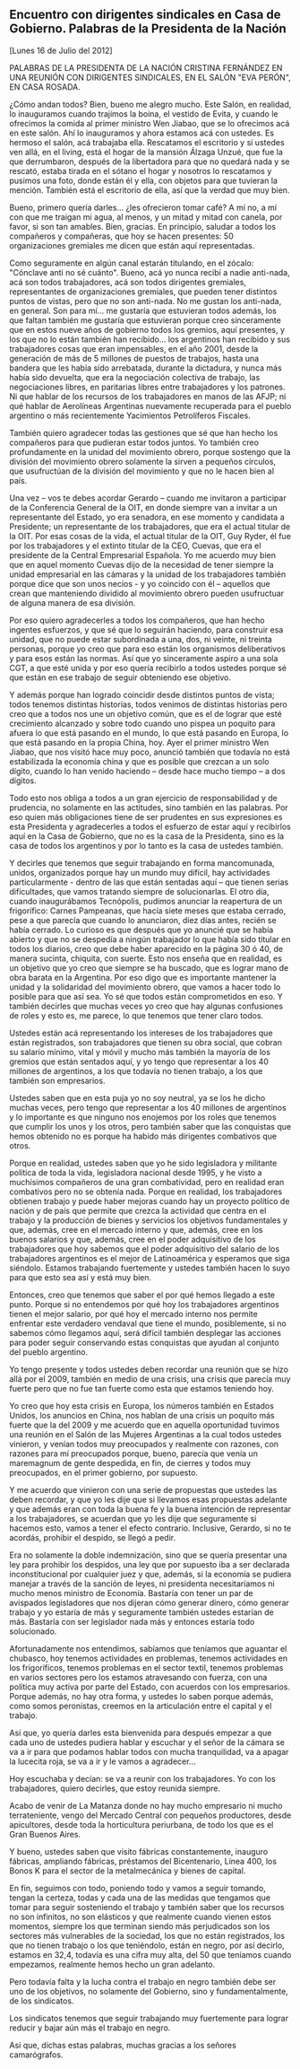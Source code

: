 Encuentro con dirigentes sindicales en Casa de Gobierno. Palabras de la Presidenta de la Nación
-----------------------------------------------------------------------------------------------

[Lunes 16 de Julio del 2012]

PALABRAS DE LA PRESIDENTA DE LA NACIÓN CRISTINA FERNÁNDEZ EN UNA REUNIÓN
CON DIRIGENTES SINDICALES, EN EL SALÓN "EVA PERÓN", EN CASA ROSADA.

¿Cómo andan todos? Bien, bueno me alegro mucho. Este Salón, en realidad,
lo inauguramos cuando trajimos la boina, el vestido de Evita, y cuando
le ofrecimos la comida al primer ministro Wen Jiabao, que se lo
ofrecimos acá en este salón. Ahí lo inauguramos y ahora estamos acá con
ustedes. Es hermoso el salón, acá trabajaba ella. Rescatamos el
escritorio y si ustedes ven allá, en el living, está el hogar de la
mansión Álzaga Unzué, que fue la que derrumbaron, después de la
libertadora para que no quedará nada y se rescató, estaba tirada en el
sótano el hogar y nosotros lo rescatamos y pusimos una foto, donde están
él y ella, con objetos para que tuvieran la mención. También está el
escritorio de ella, así que la verdad que muy bien.

Bueno, primero quería darles... ¿les ofrecieron tomar café? A mí no, a
mí con que me traigan mi agua, al menos, y un mitad y mitad con canela,
por favor, si son tan amables. Bien, gracias. En principio, saludar a
todos los compañeros y compañeras, que hoy se hacen presentes: 50
organizaciones gremiales me dicen que están aquí representadas.

Como seguramente en algún canal estarán titulando, en el zócalo:
"Cónclave anti no sé cuánto". Bueno, acá yo nunca recibí a nadie
anti-nada, acá son todos trabajadores, acá son todos dirigentes
gremiales, representantes de organizaciones gremiales, que pueden tener
distintos puntos de vistas, pero que no son anti-nada. No me gustan los
anti-nada, en general. Son para mí... me gustaría que estuvieran todos
además, los que faltan también me gustaría que estuvieran porque creo
sinceramente que en estos nueve años de gobierno todos los gremios, aquí
presentes, y los que no lo están también han recibido... los argentinos
han recibido y sus trabajadores cosas que eran impensables, en el año
2001, desde la generación de más de 5 millones de puestos de trabajos,
hasta una bandera que les había sido arrebatada, durante la dictadura, y
nunca más había sido devuelta, que era la negociación colectiva de
trabajo, las negociaciones libres, en paritarias libres entre
trabajadores y los patrones. Ni que hablar de los recursos de los
trabajadores en manos de las AFJP; ni qué hablar de Aerolíneas
Argentinas nuevamente recuperada para el pueblo argentino o más
recientemente Yacimientos Petrolíferos Fiscales.

También quiero agradecer todas las gestiones que sé que han hecho los
compañeros para que pudieran estar todos juntos. Yo también creo
profundamente en la unidad del movimiento obrero, porque sostengo que la
división del movimiento obrero solamente la sirven a pequeños círculos,
que usufructúan de la división del movimiento y que no le hacen bien al
país.

Una vez – vos te debes acordar Gerardo – cuando me invitaron a
participar de la Conferencia General de la OIT, en donde siempre van a
invitar a un representante del Estado, yo era senadora, en ese momento y
candidata a Presidente; un representante de los trabajadores, que era el
actual titular de la OIT. Por esas cosas de la vida, el actual titular
de la OIT, Guy Ryder, él fue por los trabajadores y el extinto titular
de la CEO, Cuevas, que era el presidente de la Central Empresarial
Española. Yo me acuerdo muy bien que en aquel momento Cuevas dijo de la
necesidad de tener siempre la unidad empresarial en las cámaras y la
unidad de los trabajadores también porque dice que son unos necios - y
yo coincido con él – aquellos que crean que manteniendo dividido al
movimiento obrero pueden usufructuar de alguna manera de esa división.

Por eso quiero agradecerles a todos los compañeros, que han hecho
ingentes esfuerzos, y que sé que lo seguirán haciendo, para construir
esa unidad, que no puede estar subordinada a una, dos, ni veinte, ni
treinta personas, porque yo creo que para eso están los organismos
deliberativos y para esos están las normas. Así que yo sinceramente
aspiro a una sola CGT, a que esté unida y por eso quería recibirlo a
todos ustedes porque sé que están en ese trabajo de seguir obteniendo
ese objetivo.

Y además porque han logrado coincidir desde distintos puntos de vista;
todos tenemos distintas historias, todos venimos de distintas historias
pero creo que a todos nos une un objetivo común, que es el de lograr que
esté crecimiento alcanzado y sobre todo cuando uno pispea un poquito
para afuera lo que está pasando en el mundo, lo que está pasando en
Europa, lo que está pasando en la propia China, hoy. Ayer el primer
ministro Wen Jiabao, que nos visitó hace muy poco, anunció también que
todavía no está estabilizada la economía china y que es posible que
crezcan a un solo dígito, cuando lo han venido haciendo – desde hace
mucho tiempo – a dos dígitos.

Todo esto nos obliga a todos a un gran ejercicio de responsabilidad y de
prudencia, no solamente en las actitudes, sino también en las palabras.
Por eso quien más obligaciones tiene de ser prudentes en sus expresiones
es esta Presidenta y agradecerles a todos el esfuerzo de estar aquí y
recibirlos aquí en la Casa de Gobierno, que no es la casa de la
Presidenta, sino es la casa de todos los argentinos y por lo tanto es la
casa de ustedes también.

Y decirles que tenemos que seguir trabajando en forma mancomunada,
unidos, organizados porque hay un mundo muy difícil, hay actividades
particularmente - dentro de las que están sentadas aquí – que tienen
serias dificultades, que vamos tratando siempre de solucionarlas. El
otro día, cuando inaugurábamos Tecnópolis, pudimos anunciar la
reapertura de un frigorífico: Carnes Pampeanas, que hacía siete meses
que estaba cerrado, pese a que parecía que cuando lo anunciaron, diez
días antes, recién se había cerrado. Lo curioso es que después que yo
anuncié que se había abierto y que no se despedía a ningún trabajador lo
que había sido titular en todos los diarios, creo que debe haber
aparecido en la página 30 ó 40, de manera sucinta, chiquita, con suerte.
Esto nos enseña que en realidad, es un objetivo que yo creo que siempre
se ha buscado, que es lograr mano de obra barata en la Argentina. Por
eso digo que es importante mantener la unidad y la solidaridad del
movimiento obrero, que vamos a hacer todo lo posible para que así sea.
Yo sé que todos están comprometidos en eso. Y también decirles que
muchas veces yo creo que hay algunas confusiones de roles y esto es, me
parece, lo que tenemos que tener claro todos.

Ustedes están acá representando los intereses de los trabajadores que
están registrados, son trabajadores que tienen su obra social, que
cobran su salario mínimo, vital y móvil y mucho más también la mayoría
de los gremios que están sentados aquí, y yo tengo que representar a los
40 millones de argentinos, a los que todavía no tienen trabajo, a los
que también son empresarios.

Ustedes saben que en esta puja yo no soy neutral, ya se los he dicho
muchas veces, pero tengo que representar a los 40 millones de argentinos
y lo importante es que ninguno nos enojemos por los roles que tenemos
que cumplir los unos y los otros, pero también saber que las conquistas
que hemos obtenido no es porque ha habido más dirigentes combativos que
otros.

Porque en realidad, ustedes saben que yo he sido legisladora y militante
política de toda la vida, legisladora nacional desde 1995, y he visto a
muchísimos compañeros de una gran combatividad, pero en realidad eran
combativos pero no se obtenía nada. Porque en realidad, los trabajadores
obtienen trabajo y puede haber mejoras cuando hay un proyecto político
de nación y de país que permite que crezca la actividad que centra en el
trabajo y la producción de bienes y servicios los objetivos
fundamentales y que, además, cree en el mercado interno y que, además,
cree en los buenos salarios y que, además, cree en el poder adquisitivo
de los trabajadores que hoy sabemos que el poder adquisitivo del salario
de los trabajadores argentinos es el mejor de Latinoamérica y esperamos
que siga siéndolo. Estamos trabajando fuertemente y ustedes también
hacen lo suyo para que esto sea así y está muy bien.

Entonces, creo que tenemos que saber el por qué hemos llegado a este
punto. Porque si no entendemos por qué hoy los trabajadores argentinos
tienen el mejor salario, por qué hoy el mercado interno nos permite
enfrentar este verdadero vendaval que tiene el mundo, posiblemente, si
no sabemos cómo llegamos aquí, será difícil también desplegar las
acciones para poder seguir conservando estas conquistas que ayudan al
conjunto del pueblo argentino.

Yo tengo presente y todos ustedes deben recordar una reunión que se hizo
allá por el 2009, también en medio de una crisis, una crisis que parecía
muy fuerte pero que no fue tan fuerte como esta que estamos teniendo
hoy.

Yo creo que hoy esta crisis en Europa, los números también en Estados
Unidos, los anuncios en China, nos hablan de una crisis un poquito más
fuerte que la del 2009 y me acuerdo que en aquella oportunidad tuvimos
una reunión en el Salón de las Mujeres Argentinas a la cual todos
ustedes vinieron, y venían todos muy preocupados y realmente con
razones, con razones para mí preocupados porque, bueno, parecía que
venía un maremagnum de gente despedida, en fin, de cierres y todos muy
preocupados, en el primer gobierno, por supuesto.

Y me acuerdo que vinieron con una serie de propuestas que ustedes las
deben recordar, y que yo les dije que si llevamos esas propuestas
adelante y que además eran con toda la buena fe y la buena intención de
representar a los trabajadores, se acuerdan que yo les dije que
seguramente si hacemos esto, vamos a tener el efecto contrario.
Inclusive, Gerardo, si no te acordás, prohibir el despido, se llegó a
pedir.

Era no solamente la doble indemnización, sino que se quería presentar
una ley para prohibir los despidos, una ley que por supuesto iba a ser
declarada inconstitucional por cualquier juez y que, además, si la
economía se pudiera manejar a través de la sanción de leyes, ni
presidenta necesitaríamos ni mucho menos ministro de Economía. Bastaría
con tener un par de avispados legisladores que nos dijeran cómo generar
dinero, cómo generar trabajo y yo estaría de más y seguramente también
ustedes estarían de más. Bastaría con ser legislador nada más y entonces
estaría todo solucionado.

Afortunadamente nos entendimos, sabíamos que teníamos que aguantar el
chubasco, hoy tenemos actividades en problemas, tenemos actividades en
los frigoríficos, tenemos problemas en el sector textil, tenemos
problemas en varios sectores pero los estamos atravesando con fuerza,
con una política muy activa por parte del Estado, con acuerdos con los
empresarios. Porque además, no hay otra forma, y ustedes lo saben porque
además, como somos peronistas, creemos en la articulación entre el
capital y el trabajo.

Así que, yo quería darles esta bienvenida para después empezar a que
cada uno de ustedes pudiera hablar y escuchar y el señor de la cámara se
va a ir para que podamos hablar todos con mucha tranquilidad, va a
apagar la lucecita roja, se va a ir y le vamos a agradecer...

Hoy escuchaba y decían: se va a reunir con los trabajadores. Yo con los
trabajadores, quiero decirles, que estoy reunida siempre.

Acabo de venir de La Matanza donde no hay mucho empresario ni mucho
terrateniente, vengo del Mercado Central con pequeños productores, desde
apicultores, desde toda la horticultura periurbana, de todo los que es
el Gran Buenos Aires.

Y bueno, ustedes saben que visito fábricas constantemente, inauguro
fábricas, ampliando fábricas, préstamos del Bicentenario, Línea 400, los
Bonos K para el sector de la metalmecánica y bienes de capital.

En fin, seguimos con todo, poniendo todo y vamos a seguir tomando,
tengan la certeza, todas y cada una de las medidas que tengamos que
tomar para seguir sosteniendo el trabajo y también saber que los
recursos no son infinitos, no son elásticos y que realmente cuando
vienen estos momentos, siempre los que terminan siendo más perjudicados
son los sectores más vulnerables de la sociedad, los que no están
registrados, los que no tienen trabajo o los que teniéndolo, están en
negro, por así decirlo, estamos en 32,4, todavía es una cifra muy alta,
del 50 que teníamos cuando empezamos, realmente hemos hecho un gran
adelanto.

Pero todavía falta y la lucha contra el trabajo en negro también debe
ser uno de los objetivos, no solamente del Gobierno, sino y
fundamentalmente, de los sindicatos.

Los sindicatos tenemos que seguir trabajando muy fuertemente para lograr
reducir y bajar aún más el trabajo en negro.

Así que, dichas estas palabras, muchas gracias a los señores
camarógrafos.
